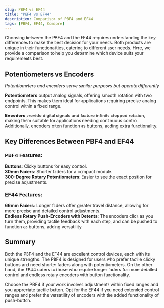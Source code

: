 ```yaml
---
slug: PBF4 vs EF44
title: "PBF4 vs EF44"
description: Comparison of PBF4 and EF44
tags: [PBF4, EF44, Comapre]
---
```


Choosing between the PBF4 and the EF44 requires understanding the key differences to make the best decision for your needs. Both products are unique in their functionalities, catering to different user needs. Here, we provide a comparison to help you determine which device suits your requirements best.

## Potentiometers vs Encoders

_Potentiometers and encoders serve similar purposes but operate differently_

**Potentiometers** output analog signals, offering smooth rotation with two endpoints. This makes them ideal for applications requiring precise analog control within a fixed range.

**Encoders** provide digital signals and feature infinite stepped rotation, making them suitable for applications needing continuous control. Additionally, encoders often function as buttons, adding extra functionality.

## Key Differences Between PBF4 and EF44

### PBF4 Features:

**Buttons**: Clicky buttons for easy control.  
**30mm Faders**: Shorter faders for a compact module.  
**300-Degree Rotary Potentiometers**: Easier to see the exact position for precise adjustments.

### EF44 Features:

**66mm Faders**: Longer faders offer greater travel distance, allowing for more precise and detailed control adjustments.  
**Endless Rotary Push-Encoders with Detents**: The encoders click as you turn them, providing tactile feedback with each step, and can be pushed to function as buttons, adding versatility.

## Summary

Both the PBF4 and the EF44 are excellent control devices, each with its unique strengths. The PBF4 is designed for users who prefer tactile clicky buttons and need shorter faders along with potentiometers. On the other hand, the EF44 caters to those who require longer faders for more detailed control and endless rotary encoders with button functionality.

Choose the PBF4 if your work involves adjustments within fixed ranges and you appreciate tactile button. Opt for the EF44 if you need extended control ranges and prefer the versatility of encoders with the added functionality of push-button.
